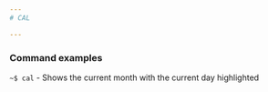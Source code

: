 ```yaml
---
# CAL

---
```


### Command examples
`~$ cal` - Shows the current month with the current day highlighted
